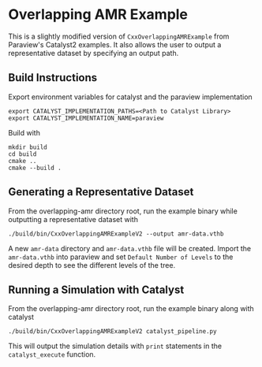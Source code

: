 # Overlapping AMR Example

This is a slightly modified version of `CxxOverlappingAMRExample` from Paraview's Catalyst2 examples. It also allows the user to output a representative dataset by specifying an output path.

## Build Instructions

Export environment variables for catalyst and the paraview implementation
```
export CATALYST_IMPLEMENTATION_PATHS=<Path to Catalyst Library>
export CATALYST_IMPLEMENTATION_NAME=paraview
```
Build with
```
mkdir build
cd build
cmake ..
cmake --build .
```

## Generating a Representative Dataset

From the overlapping-amr directory root, run the example binary while outputting a representative dataset with
```
./build/bin/CxxOverlappingAMRExampleV2 --output amr-data.vthb
```
A new `amr-data` directory and `amr-data.vthb` file will be created. Import the `amr-data.vthb` into paraview and set `Default Number of Levels` to the desired depth to see the different levels of the tree.

## Running a Simulation with Catalyst

From the overlapping-amr directory root, run the example binary along with catalyst
```
./build/bin/CxxOverlappingAMRExampleV2 catalyst_pipeline.py
```
This will output the simulation details with `print` statements in the `catalyst_execute` function.
